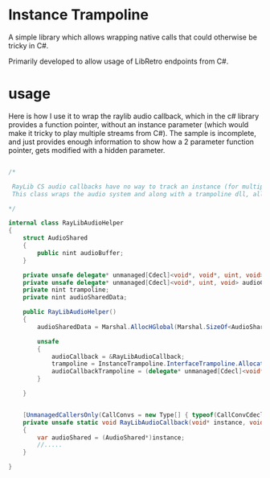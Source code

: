 # Instance Trampoline

A simple library which allows wrapping native calls that could otherwise be tricky in C#.

Primarily developed to allow usage of LibRetro endpoints from C#.


# usage

Here is how I use it to wrap the raylib audio callback, which in the c# library provides
a function pointer, without an instance parameter (which would make it tricky to play
multiple streams from C#).  The sample is incomplete, and just provides enough information
to show how a 2 parameter function pointer, gets modified with a hidden parameter.

```csharp

/*

 RayLib CS audio callbacks have no way to track an instance (for multiple games for instance). 
 This class wraps the audio system and along with a trampoline dll, allows multiple instances to be tracked.

*/

internal class RayLibAudioHelper
{
    struct AudioShared
    {
        public nint audioBuffer;
    }

    private unsafe delegate* unmanaged[Cdecl]<void*, void*, uint, void> audioCallback;
    private unsafe delegate* unmanaged[Cdecl]<void*, uint, void> audioCallbackTrampoline;
    private nint trampoline;
    private nint audioSharedData;

    public RayLibAudioHelper()
    {
        audioSharedData = Marshal.AllocHGlobal(Marshal.SizeOf<AudioShared>());

        unsafe
        {
            audioCallback = &RayLibAudioCallback;
            trampoline = InstanceTrampoline.InterfaceTrampoline.AllocateTrampoline(audioSharedData, 2, (nint)audioCallback);
            audioCallbackTrampoline = (delegate* unmanaged[Cdecl]<void*,uint, void>)trampoline;
        }

    }


    [UnmanagedCallersOnly(CallConvs = new Type[] { typeof(CallConvCdecl) })]
    private unsafe static void RayLibAudioCallback(void* instance, void* ptr, uint size)
    {
        var audioShared = (AudioShared*)instance;
        //.....
    }

}


```
